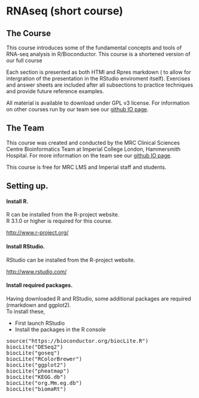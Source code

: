 # RNAseq (short course)  


## The Course

This course introduces some of the fundamental concepts and tools of RNA-seq analysis in R/Bioconductor. This course is a shortened version of our full course 


Each section is presented as both HTMl and Rpres markdown ( to allow for intergration of the presentation in the RStudio enviroment itself).  Exercises and answer sheets are included after all subsections to practice techniques and provide future reference examples. 

 
All material is available to download under GPL v3 license. For  information on other courses run by our team see our [github IO page](http://bioinformatics.lms.mrc.ac.uk/LMStraining.html).


## The Team
This course was created and conducted by the MRC Clinical Sciences Centre Bioinformatics Team at Imperial College London, Hammersmith Hospital.  For more information on the team see our [github IO page](http://bioinformatics.lms.mrc.ac.uk/LMSpeople.html).


This course is free for MRC LMS and Imperial staff and students. 


## Setting up.


#### Install R.

R can be installed from the R-project website.  
R 3.1.0 or higher is required for this course.

http://www.r-project.org/

#### Install RStudio.

RStudio can be installed from the R-project website. 

http://www.rstudio.com/

#### Install required packages.

Having downloaded R and RStudio, some additional packages are required (rmarkdown and ggplot2).  
To install these,
* First launch RStudio
* Install the packages in the R console
<pre>
source("https://bioconductor.org/biocLite.R")
biocLite("DESeq2")
biocLite("goseq")
biocLite("RColorBrewer")
biocLite("ggplot2")
biocLite("pheatmap")
biocLite("KEGG.db")
biocLite("org.Mm.eg.db")
biocLite("biomaRt")
</pre>

<!--#### Download the material
The material can either be downloaded as a [zip](https://github.com/mrccsc/RNAseq_short/archive/master.zip)
<pre>
wget https://github.com/mrccsc/RNAseq_short/archive/master.zip ./
</pre>
or checked out from our Github repository
https://github.com/mrccsc/RNAseq_short/ -->
